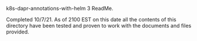 k8s-dapr-annotations-with-helm 3 ReadMe.

Completed 10/7/21. As of 2100 EST on this date all the contents of this directory have been tested and proven to work with the documents and files provided.

